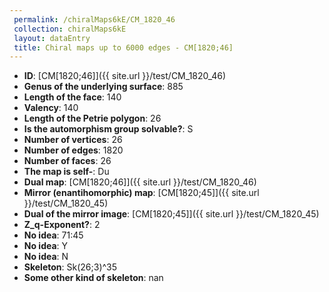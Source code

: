 ```yaml
--- 
 permalink: /chiralMaps6kE/CM_1820_46 
 collection: chiralMaps6kE
 layout: dataEntry
 title: Chiral maps up to 6000 edges - CM[1820;46]
---
```


- **ID**: [CM[1820;46]]({{ site.url }}/test/CM_1820_46)
- **Genus of the underlying surface**: 885
- **Length of the face**: 140
- **Valency**: 140
- **Length of the Petrie polygon**: 26
- **Is the automorphism group solvable?**: S
- **Number of vertices**: 26
- **Number of edges**: 1820
- **Number of faces**: 26
- **The map is self-**: Du
- **Dual map**: [CM[1820;46]]({{ site.url }}/test/CM_1820_46)
- **Mirror (enantihomorphic) map**: [CM[1820;45]]({{ site.url }}/test/CM_1820_45)
- **Dual of the mirror image**: [CM[1820;45]]({{ site.url }}/test/CM_1820_45)
- **Z_q-Exponent?**: 2
- **No idea**:  71:45
- **No idea**: Y
- **No idea**: N
- **Skeleton**: Sk(26;3)^35
- **Some other kind of skeleton**: nan
